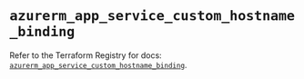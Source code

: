 # `azurerm_app_service_custom_hostname_binding`

Refer to the Terraform Registry for docs: [`azurerm_app_service_custom_hostname_binding`](https://registry.terraform.io/providers/hashicorp/azurerm/4.29.0/docs/resources/app_service_custom_hostname_binding).
